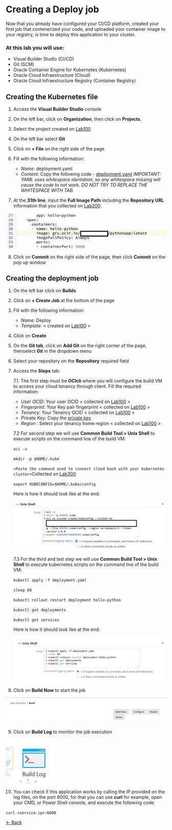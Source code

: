 # Creating a Deploy job
Now that you already have configured your CI/CD platform, created your first job that contenerized your code, and uploaded your container image to your registry, is time to  deploy this application to your cluster.

### At this lab you will use:

* Visual Builder Studio (CI/CD)
* Git (SCM)
* Oracle Container Engine for Kubernetes (Kubernetes)
* Oracle Cloud Infraestructure (Cloud)
* Oracle Cloud Infraestructure Registry (Container Registry)

## Creating the Kubernetes file

1. Access the **Visual Builder Studio** console

2. On the left bar, click on **Organization**, then click on **Projects**.

3. Select the project created on [Lab100](../Lab100/Lab100.md)

4. On the left bar select **Git**

5. Click on **+ File** on the right side of the page

6. Fill with the following information:
    - *Name*: deployment.yaml
    - *Content*: Copy the following code - [deployment.yaml](./src/deployment.yaml)
    _IMPORTANT: YAML uses whitespace identation, so any whitespace missing will cause the code to not work. DO NOT TRY TO REPLACE THE WHITESPACE WITH TAB._

7. At the **31th line**, input the **Full Image Path** including the **Repository URL** information that you collected on [Lab200](../Lab200/Lab200.md):

![](./img/Deploy00.PNG)

8. Click on **Commit** on the right side of the page, then click **Commit** on the pop up window

## Creating the deployment job

1. On the left bar click on **Builds**

2. Click on **+ Create Job** at the bottom of the page

3. Fill with the following information:
    - *Name*: Deploy
    - *Template*: < created on [Lab100](../Lab100/Lab100.md) >

4. Click on **Create**

5. On the **Git tab**, click on **Add Git** on the right corner of the page, thenselect **Git** in the dropdown menu

6. Select your repository on the **Repository** required field

7. Access the **Steps** tab:
    
    7.1. The first step must be **OCIcli** where you will configure the build VM to access your cloud tenancy through client. Fill the required information:
    - *User OCID*: Your user OCID < collected on [Lab100](../Lab100/Lab100.md) >
    - *Fingerprint*: Your Key pair fingerprint < collected on  [Lab100](../Lab100/Lab100.md) >
    - *Tenancy*: Your Tenancy OCID < collected on [Lab100](../Lab100/Lab100.md) >
    - *Private Key*: Copy the [private key](../Lab100/src/oci_api_key.pem)
    - *Region* : Select your tenancy home region < collected on [Lab100](../Lab100/Lab100.md) >

    7.2 For second step we will use **Common Build Tool > Unix Shell** to execute scripts on the command line of the build VM: 

    ```oci -v```

    ```mkdir -p $HOME/.kube```

    ```<Paste the command used to connect cloud bash with your kubernetes cluster>```Collected on [Lab300](../Lab300/Lab300.md)

    ```export KUBECONFIG=$HOME/.kube/config```
    
    Here is how it should look like at the end:

    ![](./img/Deploy01.PNG)

    7.3 For the third and last step we will use **Common Build Tool > Unix Shell** to execute kubernetes scripts on the command line of the build VM:

    ```kubectl apply -f deployment.yaml```

    ```sleep 60```

    ```kubectl rollout restart deployment hello-python```

    ```kubectl get deployments```

    ```kubectl get services```

    Here is how it should look like at the end:

    ![](./img/Deploy03.PNG)

8. Click on **Build Now** to start the job

![](../Lab200/img/Build08.PNG)

9. Click on **Build Log** to monitor the job execution

![](../Lab200/img/Build09.PNG)

10. You can check if this application works by calling the IP provided on the log files, on the port 6000, for that you can use **curl** for example, open your CMD, or Power Shell console, and execute the following code:

```curl <service-ip>:6000 ```


[<- Back](../README.md)